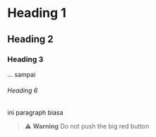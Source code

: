 # Heading 1
## Heading 2
### Heading 3
... sampai
###### Heading 6

ini paragraph biasa

> :warning: **Warning** Do not push the big red button

